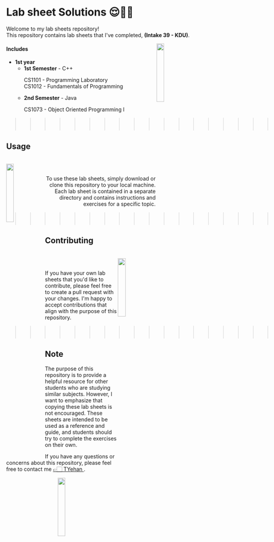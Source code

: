 # Lab sheet Solutions 😌✌🏻
<p align="left">
Welcome to my lab sheets repository! <br>This repository contains lab sheets that I've completed, 
<b>(Intake 39 - KDU)</b>.
</p>

<img src="https://tenor.com/view/fox-cute-happy-smile-gif-13783351.gif" align="right" height="20%" width="20%">

#### Includes
<ul>
   <li>
      <b>1st year</b>
      <ul>
         <li><b>1st Semester</b> - C++</li>
            <dl>CS1101 - Programming Laboratory<br>
            CS1012 - Fundamentals of Programming</dl>
         <li><b>2nd Semester</b> - Java</li>
         <dl>CS1073 - Object Oriented Programming I</dl>
      </ul>
   </li>
   <!-- <li>
      <b>2nd year</b>
      <ul>
         <li><b>1st Semester</b></li>
         <li><b>2nd Semester</b></li>
      </ul>
   </li> -->
</ul>   

>>>>>>> >>>>>>> >>>>>>> >>>>>>> >>>>>>> >>>>>>><
<br><br>

## Usage

<br>
<img src="https://tenor.com/view/fox-coffee-smell-feel-it-cute-gif-16230297.gif" align="left" height="20%" width="20%">
<br>
<p align="right">
To use these lab sheets, simply download or clone this repository to your local machine. Each lab sheet is contained in a separate directory and contains instructions and exercises for a specific topic.
</p>

>>>>>>> >>>>>>> >>>>>>> >>>>>>> >>>>>>> >>>>>>><
<br><br>

## Contributing

<br>
<img src="https://tenor.com/view/fox-coffee-smell-feel-it-cute-gif-16230297.gif" align="right" height="20%" width="20%">
<br>
<p align="left">
If you have your own lab sheets that you'd like to contribute, please feel free to create a pull request with your changes. I'm happy to accept contributions that align with the purpose of this repository.
</p>

>>>>>>> >>>>>>> >>>>>>> >>>>>>> >>>>>>> >>>>>>><
<br><br>

## Note

The purpose of this repository is to provide a helpful resource for other students who are studying similar subjects. However, I want to emphasize that copying these lab sheets is not encouraged. These sheets are intended to be used as a reference and guide, and students should try to complete the exercises on their own.

If you have any questions or concerns about this repository, please feel free to contact me 
<a href="https://github.com/TYehan"> 👉🏻 TYehan </a>.
<br>
<p align="center">
   <img src="https://tenor.com/view/fox-sunglasses-shades-on-cool-smirk-gif-15664697.gif" height="20%" width="20%">
</p>
